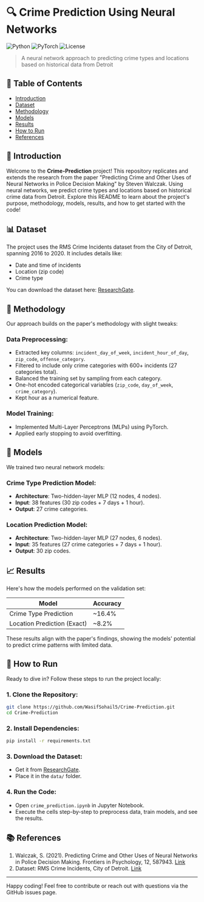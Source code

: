 # 🔍 Crime Prediction Using Neural Networks

![Python](https://img.shields.io/badge/Python-3.7+-blue.svg)
![PyTorch](https://img.shields.io/badge/PyTorch-1.9+-red.svg)
![License](https://img.shields.io/badge/License-MIT-green.svg)

> A neural network approach to predicting crime types and locations based on historical data from Detroit

## 📑 Table of Contents

- [Introduction](#introduction)
- [Dataset](#dataset)
- [Methodology](#methodology)
- [Models](#models)
- [Results](#results)
- [How to Run](#how-to-run)
- [References](#references)

## 🔎 Introduction

Welcome to the **Crime-Prediction** project! This repository replicates and extends the research from the paper "Predicting Crime and Other Uses of Neural Networks in Police Decision Making" by Steven Walczak. Using neural networks, we predict crime types and locations based on historical crime data from Detroit. Explore this README to learn about the project's purpose, methodology, models, results, and how to get started with the code!

## 📊 Dataset

The project uses the RMS Crime Incidents dataset from the City of Detroit, spanning 2016 to 2020. It includes details like:

- Date and time of incidents
- Location (zip code)
- Crime type

You can download the dataset here: [ResearchGate](https://www.researchgate.net/publication/354071957_Detroit_Crime_Dataset).

## 🔬 Methodology

Our approach builds on the paper's methodology with slight tweaks:

### Data Preprocessing:

- Extracted key columns: `incident_day_of_week`, `incident_hour_of_day`, `zip_code`, `offense_category`.
- Filtered to include only crime categories with 600+ incidents (27 categories total).
- Balanced the training set by sampling from each category.
- One-hot encoded categorical variables (`zip_code`, `day_of_week`, `crime_category`).
- Kept hour as a numerical feature.

### Model Training:

- Implemented Multi-Layer Perceptrons (MLPs) using PyTorch.
- Applied early stopping to avoid overfitting.

## 🧠 Models

We trained two neural network models:

### Crime Type Prediction Model:

- **Architecture**: Two-hidden-layer MLP (12 nodes, 4 nodes).
- **Input**: 38 features (30 zip codes + 7 days + 1 hour).
- **Output**: 27 crime categories.

### Location Prediction Model:

- **Architecture**: Two-hidden-layer MLP (27 nodes, 6 nodes).
- **Input**: 35 features (27 crime categories + 7 days + 1 hour).
- **Output**: 30 zip codes.

## 📈 Results

Here's how the models performed on the validation set:

| Model | Accuracy |
|-------|----------|
| Crime Type Prediction | ~16.4% |
| Location Prediction (Exact) | ~8.2% |

These results align with the paper's findings, showing the models' potential to predict crime patterns with limited data.

## 🚀 How to Run

Ready to dive in? Follow these steps to run the project locally:

### 1. Clone the Repository:

```bash
git clone https://github.com/WasifSohail5/Crime-Prediction.git
cd Crime-Prediction
```

### 2. Install Dependencies:

```bash
pip install -r requirements.txt
```

### 3. Download the Dataset:

- Get it from [ResearchGate](https://www.researchgate.net/publication/354071957_Detroit_Crime_Dataset).
- Place it in the `data/` folder.

### 4. Run the Code:

- Open `crime_prediction.ipynb` in Jupyter Notebook.
- Execute the cells step-by-step to preprocess data, train models, and see the results.

## 📚 References

1. Walczak, S. (2021). Predicting Crime and Other Uses of Neural Networks in Police Decision Making. Frontiers in Psychology, 12, 587943. [Link](https://doi.org/10.3389/fpsyg.2021.587943)
2. Dataset: RMS Crime Incidents, City of Detroit. [Link](https://data.detroitmi.gov/datasets/rms-crime-incidents/explore)

---

Happy coding! Feel free to contribute or reach out with questions via the GitHub issues page.
